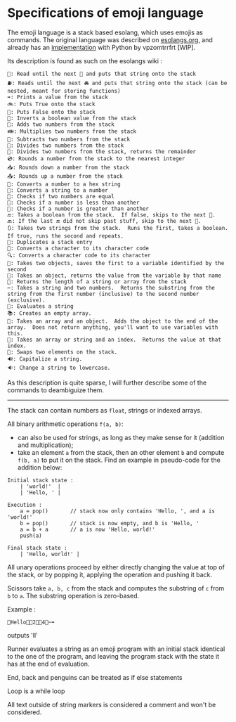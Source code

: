 # Specifications of emoji language

The emoji language is a stack based esolang, which uses emojis as commands. The original language was described on [esolangs.org](https://esolangs.org/wiki/Emoji), and already has an [implementation](https://github.com/vpzomtrrfrt/emoji.py) with Python by vpzomtrrfrt [WIP].

Its description is found as such on the esolangs wiki : 

```
💬: Read until the next 💬 and puts that string onto the stack
⛽: Reads until the next 🚘 and puts that string onto the stack (can be nested, meant for storing functions)
➡: Prints a value from the stack
🚲: Puts True onto the stack
🚳: Puts False onto the stack
🚴: Inverts a boolean value from the stack
👫: Adds two numbers from the stack
👪: Multiplies two numbers from the stack
🌊: Subtracts two numbers from the stack
🍴: Divides two numbers from the stack
💸: Divides two numbers from the stack, returns the remainder
💿: Rounds a number from the stack to the nearest integer
📥: Rounds down a number from the stack
📤: Rounds up a number from the stack
🐂: Converts a number to a hex string
🔢: Converts a string to a number
👬: Checks if two numbers are equal
🐣: Checks if a number is less than another
🐔: Checks if a number is greater than another
🔚: Takes a boolean from the stack.  If false, skips to the next 🐧.
🔙: If the last 🔚 did not skip past stuff, skip to the next 🐧.
🔃: Takes two strings from the stack.  Runs the first, takes a boolean.  If true, runs the second and repeats.
👥: Duplicates a stack entry
🔣: Converts a character to its character code
🔍: Converts a character code to its character
📲: Takes two objects, saves the first to a variable identified by the second
📱: Takes an object, returns the value from the variable by that name
📃: Returns the length of a string or array from the stack
✂: Takes a string and two numbers.  Returns the substring from the string from the first number (inclusive) to the second number (exclusive).
🏃: Evaluates a string
📚: Creates an empty array.
📌: Takes an array and an object.  Adds the object to the end of the array.  Does not return anything, you'll want to use variables with this.
🔑: Takes an array or string and an index.  Returns the value at that index.
🔀: Swaps two elements on the stack.
🔊: Capitalize a string.
🔉: Change a string to lowercase.
```

As this description is quite sparse, I will further describe some of the commands to deambiguize them.

****

The stack can contain numbers as `float`, strings or indexed arrays.

All binary arithmetic operations `f(a, b)`:
- can also be used for strings, as long as they make sense for it (addition and multiplication);
- take an element `a` from the stack, then an other element `b` and compute `f(b, a)` to put it on the stack. Find an example in pseudo-code for the addition below:
```
Initial stack state : 
    | 'world!'  | 
    | 'Hello, ' |

Execution : 
    a = pop()       // stack now only contains 'Hello, ', and a is 'world!'
    b = pop()       // stack is now empty, and b is 'Hello, '
    a = b + a       // a is now 'Hello, world!'
    push(a)

Final stack state : 
    | 'Hello, world!' |
``` 

All unary operations proceed by either directly changing the value at top of the stack, or by popping it, applying the operation and pushing it back.

Scissors take `a, b, c` from the stack and computes the substring of `c` from `b` to `a`. The substring operation is zero-based.

Example : 

```
💬Hello💬💬2💬💬4💬✂➡
```

outputs 'll' 

Runner evaluates a string as an emoji program with an initial stack identical to the one of the program, and leaving the program stack with the state it has at the end of evaluation.

End, back and penguins can be treated as if else statements

Loop is a while loop

All text outside of string markers is considered a comment and won't be considered.